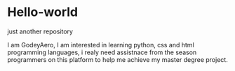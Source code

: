 # Hello-world
just another repository

I am GodeyAero, I am interested in learning python, css and html programming languages, i realy need assistnace from the season programmers on this platform to help me achieve my master degree project.
